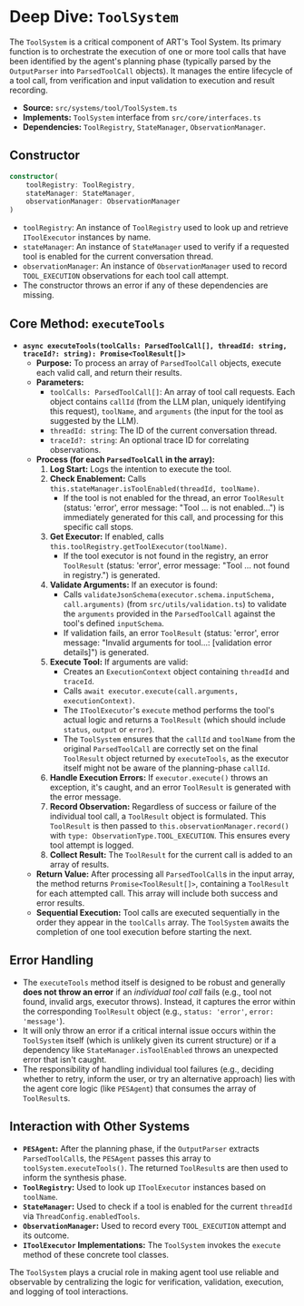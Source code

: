 # Deep Dive: `ToolSystem`

The `ToolSystem` is a critical component of ART's Tool System. Its primary function is to orchestrate the execution of one or more tool calls that have been identified by the agent's planning phase (typically parsed by the `OutputParser` into `ParsedToolCall` objects). It manages the entire lifecycle of a tool call, from verification and input validation to execution and result recording.

*   **Source:** `src/systems/tool/ToolSystem.ts`
*   **Implements:** `ToolSystem` interface from `src/core/interfaces.ts`
*   **Dependencies:** `ToolRegistry`, `StateManager`, `ObservationManager`.

## Constructor

```typescript
constructor(
    toolRegistry: ToolRegistry,
    stateManager: StateManager,
    observationManager: ObservationManager
)
```

*   `toolRegistry`: An instance of `ToolRegistry` used to look up and retrieve `IToolExecutor` instances by name.
*   `stateManager`: An instance of `StateManager` used to verify if a requested tool is enabled for the current conversation thread.
*   `observationManager`: An instance of `ObservationManager` used to record `TOOL_EXECUTION` observations for each tool call attempt.
*   The constructor throws an error if any of these dependencies are missing.

## Core Method: `executeTools`

*   **`async executeTools(toolCalls: ParsedToolCall[], threadId: string, traceId?: string): Promise<ToolResult[]>`**
    *   **Purpose:** To process an array of `ParsedToolCall` objects, execute each valid call, and return their results.
    *   **Parameters:**
        *   `toolCalls: ParsedToolCall[]`: An array of tool call requests. Each object contains `callId` (from the LLM plan, uniquely identifying this request), `toolName`, and `arguments` (the input for the tool as suggested by the LLM).
        *   `threadId: string`: The ID of the current conversation thread.
        *   `traceId?: string`: An optional trace ID for correlating observations.
    *   **Process (for each `ParsedToolCall` in the array):**
        1.  **Log Start:** Logs the intention to execute the tool.
        2.  **Check Enablement:** Calls `this.stateManager.isToolEnabled(threadId, toolName)`.
            *   If the tool is not enabled for the thread, an error `ToolResult` (status: 'error', error message: "Tool ... is not enabled...") is immediately generated for this call, and processing for this specific call stops.
        3.  **Get Executor:** If enabled, calls `this.toolRegistry.getToolExecutor(toolName)`.
            *   If the tool executor is not found in the registry, an error `ToolResult` (status: 'error', error message: "Tool ... not found in registry.") is generated.
        4.  **Validate Arguments:** If an executor is found:
            *   Calls `validateJsonSchema(executor.schema.inputSchema, call.arguments)` (from `src/utils/validation.ts`) to validate the `arguments` provided in the `ParsedToolCall` against the tool's defined `inputSchema`.
            *   If validation fails, an error `ToolResult` (status: 'error', error message: "Invalid arguments for tool...: [validation error details]") is generated.
        5.  **Execute Tool:** If arguments are valid:
            *   Creates an `ExecutionContext` object containing `threadId` and `traceId`.
            *   Calls `await executor.execute(call.arguments, executionContext)`.
            *   The `IToolExecutor`'s `execute` method performs the tool's actual logic and returns a `ToolResult` (which should include `status`, `output` or `error`).
            *   The `ToolSystem` ensures that the `callId` and `toolName` from the original `ParsedToolCall` are correctly set on the final `ToolResult` object returned by `executeTools`, as the executor itself might not be aware of the planning-phase `callId`.
        6.  **Handle Execution Errors:** If `executor.execute()` throws an exception, it's caught, and an error `ToolResult` is generated with the error message.
        7.  **Record Observation:** Regardless of success or failure of the individual tool call, a `ToolResult` object is formulated. This `ToolResult` is then passed to `this.observationManager.record()` with `type: ObservationType.TOOL_EXECUTION`. This ensures every tool attempt is logged.
        8.  **Collect Result:** The `ToolResult` for the current call is added to an array of results.
    *   **Return Value:** After processing all `ParsedToolCall`s in the input array, the method returns `Promise<ToolResult[]>`, containing a `ToolResult` for each attempted call. This array will include both success and error results.
    *   **Sequential Execution:** Tool calls are executed sequentially in the order they appear in the `toolCalls` array. The `ToolSystem` awaits the completion of one tool execution before starting the next.

## Error Handling

*   The `executeTools` method itself is designed to be robust and generally **does not throw an error** if an *individual tool call* fails (e.g., tool not found, invalid args, executor throws). Instead, it captures the error within the corresponding `ToolResult` object (e.g., `status: 'error'`, `error: 'message'`).
*   It will only throw an error if a critical internal issue occurs within the `ToolSystem` itself (which is unlikely given its current structure) or if a dependency like `StateManager.isToolEnabled` throws an unexpected error that isn't caught.
*   The responsibility of handling individual tool failures (e.g., deciding whether to retry, inform the user, or try an alternative approach) lies with the agent core logic (like `PESAgent`) that consumes the array of `ToolResult`s.

## Interaction with Other Systems

*   **`PESAgent`:** After the planning phase, if the `OutputParser` extracts `ParsedToolCall`s, the `PESAgent` passes this array to `toolSystem.executeTools()`. The returned `ToolResult`s are then used to inform the synthesis phase.
*   **`ToolRegistry`:** Used to look up `IToolExecutor` instances based on `toolName`.
*   **`StateManager`:** Used to check if a tool is enabled for the current `threadId` via `ThreadConfig.enabledTools`.
*   **`ObservationManager`:** Used to record every `TOOL_EXECUTION` attempt and its outcome.
*   **`IToolExecutor` Implementations:** The `ToolSystem` invokes the `execute` method of these concrete tool classes.

The `ToolSystem` plays a crucial role in making agent tool use reliable and observable by centralizing the logic for verification, validation, execution, and logging of tool interactions.